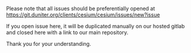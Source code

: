 Please note that all issues should be preferentially opened at
https://git.duniter.org/clients/cesium/cesium/issues/new?issue

If you open issue here, it will be duplicated manually on our hosted gitlab and closed here with a link to our main repository.

Thank you for your understanding.
